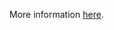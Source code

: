 More information [here](https://docs.prismacloud.io/en/enterprise-edition/policy-reference/azure-policies/azure-general-policies/ensure-that-mysql-server-enables-customer-managed-key-for-encryption).
